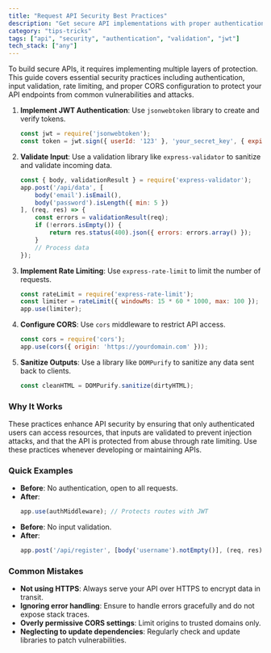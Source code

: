 ```yaml
---
title: "Request API Security Best Practices"
description: "Get secure API implementations with proper authentication and validation"
category: "tips-tricks"
tags: ["api", "security", "authentication", "validation", "jwt"]
tech_stack: ["any"]
---
```


To build secure APIs, it requires implementing multiple layers of protection. This guide covers essential security practices including authentication, input validation, rate limiting, and proper CORS configuration to protect your API endpoints from common vulnerabilities and attacks.

1. **Implement JWT Authentication**: Use `jsonwebtoken` library to create and verify tokens.
   ```javascript
   const jwt = require('jsonwebtoken');
   const token = jwt.sign({ userId: '123' }, 'your_secret_key', { expiresIn: '1h' });
   ```
2. **Validate Input**: Use a validation library like `express-validator` to sanitize and validate incoming data.
   ```javascript
   const { body, validationResult } = require('express-validator');
   app.post('/api/data', [
       body('email').isEmail(),
       body('password').isLength({ min: 5 })
   ], (req, res) => {
       const errors = validationResult(req);
       if (!errors.isEmpty()) {
           return res.status(400).json({ errors: errors.array() });
       }
       // Process data
   });
   ```
3. **Implement Rate Limiting**: Use `express-rate-limit` to limit the number of requests.
   ```javascript
   const rateLimit = require('express-rate-limit');
   const limiter = rateLimit({ windowMs: 15 * 60 * 1000, max: 100 });
   app.use(limiter);
   ```
4. **Configure CORS**: Use `cors` middleware to restrict API access.
   ```javascript
   const cors = require('cors');
   app.use(cors({ origin: 'https://yourdomain.com' }));
   ```
5. **Sanitize Outputs**: Use a library like `DOMPurify` to sanitize any data sent back to clients.
   ```javascript
   const cleanHTML = DOMPurify.sanitize(dirtyHTML);
   ```

### Why It Works
These practices enhance API security by ensuring that only authenticated users can access resources, that inputs are validated to prevent injection attacks, and that the API is protected from abuse through rate limiting. Use these practices whenever developing or maintaining APIs.

### Quick Examples
- **Before**: No authentication, open to all requests.
- **After**: 
   ```javascript
   app.use(authMiddleware); // Protects routes with JWT
   ```
- **Before**: No input validation.
- **After**:
   ```javascript
   app.post('/api/register', [body('username').notEmpty()], (req, res) => { /* handle registration */ });
   ```

### Common Mistakes
- **Not using HTTPS**: Always serve your API over HTTPS to encrypt data in transit.
- **Ignoring error handling**: Ensure to handle errors gracefully and do not expose stack traces.
- **Overly permissive CORS settings**: Limit origins to trusted domains only.
- **Neglecting to update dependencies**: Regularly check and update libraries to patch vulnerabilities.